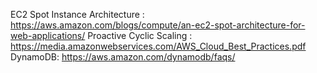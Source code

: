 EC2 Spot Instance Architecture :  https://aws.amazon.com/blogs/compute/an-ec2-spot-architecture-for-web-applications/
Proactive Cyclic Scaling : https://media.amazonwebservices.com/AWS_Cloud_Best_Practices.pdf
DynamoDB: https://aws.amazon.com/dynamodb/faqs/

